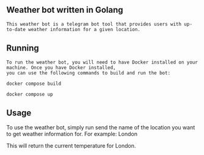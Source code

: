 ## Weather bot written in Golang
    This weather bot is a telegram bot tool that provides users with up-to-date weather information for a given location.

## Running
    To run the weather bot, you will need to have Docker installed on your machine. Once you have Docker installed,
    you can use the following commands to build and run the bot:
```
docker compose build
```
```
docker compose up
```

## Usage
To use the weather bot, simply run send the name of the location you want to get weather information for.
    For example:
        London

This will return the current temperature for London.

